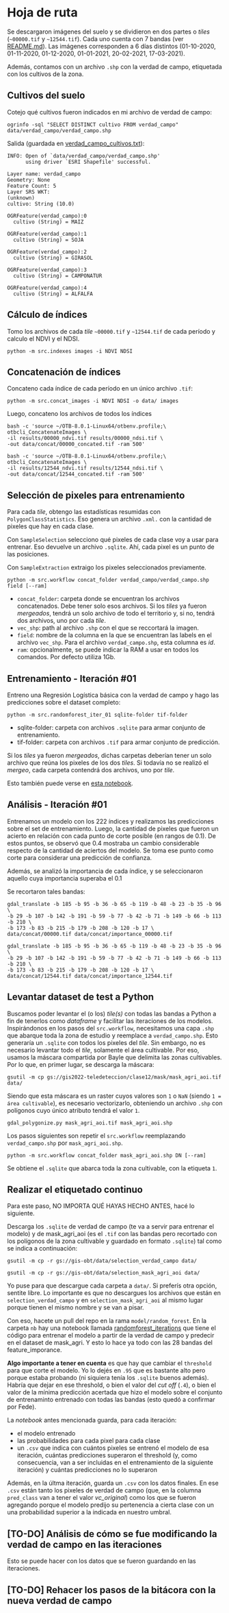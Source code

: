# Hoja de ruta

Se descargaron imágenes del suelo y se dividieron en dos partes o _tiles_
(`~00000.tif` y `~12544.tif`). Cada uno cuenta con 7 bandas (ver [README.md](../README.md)). Las imágenes
corresponden a 6 días distintos (01-10-2020, 01-11-2020,
01-12-2020, 01-01-2021, 20-02-2021, 17-03-2021).

Además, contamos con un archivo `.shp` con la verdad de
campo, etiquetada con los cultivos de la zona.

## Cultivos del suelo

Cotejo qué cultivos fueron indicados en mi archivo de verdad de campo:

```
ogrinfo -sql "SELECT DISTINCT cultivo FROM verdad_campo" data/verdad_campo/verdad_campo.shp
```

Salida (guardada en [verdad_campo_cultivos.txt](verdad_campo_cultivos.txt)):

```
INFO: Open of `data/verdad_campo/verdad_campo.shp'
      using driver `ESRI Shapefile' successful.

Layer name: verdad_campo
Geometry: None
Feature Count: 5
Layer SRS WKT:
(unknown)
cultivo: String (10.0)

OGRFeature(verdad_campo):0
  cultivo (String) = MAIZ

OGRFeature(verdad_campo):1
  cultivo (String) = SOJA

OGRFeature(verdad_campo):2
  cultivo (String) = GIRASOL

OGRFeature(verdad_campo):3
  cultivo (String) = CAMPONATUR

OGRFeature(verdad_campo):4
  cultivo (String) = ALFALFA
```

## Cálculo de índices

Tomo los archivos de cada _tile_ `~00000.tif` y `~12544.tif` de cada período y calculo el
NDVI y el NDSI.

```
python -m src.indexes images -i NDVI NDSI
```

## Concatenación de índices

Concateno cada índice de cada período en un único archivo `.tif`:

```
python -m src.concat_images -i NDVI NDSI -o data/ images
```

Luego, concateno los archivos de todos los índices

```
bash -c 'source ~/OTB-8.0.1-Linux64/otbenv.profile;\
otbcli_ConcatenateImages \
-il results/00000_ndvi.tif results/00000_ndsi.tif \
-out data/concat/00000_concated.tif -ram 500'
```

```
bash -c 'source ~/OTB-8.0.1-Linux64/otbenv.profile;\
otbcli_ConcatenateImages \
-il results/12544_ndvi.tif results/12544_ndsi.tif \
-out data/concat/12544_concated.tif -ram 500'
```

## Selección de pixeles para entrenamiento

Para cada _tile_, obtengo las estadísticas resumidas con
`PolygonClassStatistics`. Eso genera un archivo `.xml.`
con la cantidad de pixeles que hay en cada clase.

Con `SampleSelection` selecciono qué pixeles de cada clase voy a usar para
entrenar. Eso devuelve un archivo `.sqlite`. Ahí, cada pixel es un punto de
las posiciones.

Con `SampleExtraction` extraigo los pixeles seleccionados previamente.

```
python -m src.workflow concat_folder verdad_campo/verdad_campo.shp field [--ram]
```

- `concat_folder`: carpeta donde se encuentran los archivos concatenados.
Debe tener solo esos archivos. Si los _tiles_ ya fueron _mergeados_, tendrá
un solo archivo de todo el territorio y, si no, tendrá dos archivos, uno por
cada _tile_.
- `vec_shp`: path al archivo `.shp` con el que se reccortará la imagen.
- `field`: nombre de la columna en la que se encuentran las labels en el archivo
`vec_shp`. Para el archivo `verdad_campo.shp`, esta columna es _id_.
- `ram`: opcionalmente, se puede indicar la RAM a usar en todos los comandos.
Por defecto utiliza 1Gb.

## Entrenamiento - Iteración #01

Entreno una Regresión Logística básica con la verdad de campo y
hago las predicciones sobre el dataset completo:

```
python -m src.randomforest_iter_01 sqlite-folder tif-folder
```

- sqlite-folder: carpeta con archivos `.sqlite` para armar conjunto de entrenamiento.
- tif-folder: carpeta con archivos `.tif` para armar conjunto de predicción.

Si los _tiles_ ya fueron _mergeados_, dichas carpetas deberían tener un solo archivo
que reúna los pixeles de los dos _tiles_. Si todavía no se realizó el _mergeo_, cada
carpeta contendrá dos archivos, uno por _tile_.

Esto también puede verse en [esta notebook](../nb/modelo_sklearn.ipynb).
## Análisis - Iteración #01

Entrenamos un modelo con los 222 índices y realizamos las predicciones sobre el
set de entrenamiento. Luego, la cantidad de pixeles que fueron un acierto en relación
con cada punto de corte posible (en rangos de 0.1).
De estos puntos, se observó que 0.4 mostraba un cambio considerable respecto de la
cantidad de aciertos del modelo. Se toma ese punto como corte para considerar una
predicción de confianza.

Además, se analizó la importancia de cada índice, y se seleccionaron aquello cuya
importancia superaba el 0.1

Se recortaron tales bandas:

```
gdal_translate -b 185 -b 95 -b 36 -b 65 -b 119 -b 48 -b 23 -b 35 -b 96 \
-b 29 -b 107 -b 142 -b 191 -b 59 -b 77 -b 42 -b 71 -b 149 -b 66 -b 113 -b 210 \
-b 173 -b 83 -b 215 -b 179 -b 208 -b 120 -b 17 \
data/concat/00000.tif data/concat/importance_00000.tif
```
```
gdal_translate -b 185 -b 95 -b 36 -b 65 -b 119 -b 48 -b 23 -b 35 -b 96 \
-b 29 -b 107 -b 142 -b 191 -b 59 -b 77 -b 42 -b 71 -b 149 -b 66 -b 113 -b 210 \
-b 173 -b 83 -b 215 -b 179 -b 208 -b 120 -b 17 \
data/concat/12544.tif data/concat/importance_12544.tif
```

## Levantar dataset de test a Python

Buscamos poder levantar el (o los) _tile(s)_ con todas las bandas
a Python a fin de tenerlos como _dataframe_ y facilitar las iteraciones
de los modelos. Inspirándonos en los pasos del `src.workflow`,
necesitamos una capa `.shp` que abarque toda la zona de estudio y
reemplace a `verdad_campo.shp`. Esto generaría un `.sqlite` con todos
los pixeles del _tile_. Sin embargo, no es necesario levantar todo el
_tile_, solamente el área cultivable. Por eso, usamos la máscara
compartida por Bayle que delimita las zonas cultivables. Por lo que,
en primer lugar, se descarga la máscara:

```
gsutil -m cp gs://gis2022-teledeteccion/clase12/mask/mask_agri_aoi.tif data/
```

Siendo que esta máscara es un raster cuyos valores son `1` o `NaN`
(siendo `1 = área cultivable`), es necesario vectorizarlo, obteniendo
un archivo `.shp` con polígonos cuyo único atributo tendrá el valor `1`.

```
gdal_polygonize.py mask_agri_aoi.tif mask_agri_aoi.shp
```

Los pasos siguientes son repetir el `src.workflow` reemplazando
`verdad_campo.shp` por `mask_agri_aoi.shp`.

```
python -m src.workflow concat_folder mask_agri_aoi.shp DN [--ram]
```

Se obtiene el `.sqlite` que abarca toda la zona cultivable, con
la etiqueta `1`.

## Realizar el etiquetado continuo

Para este paso, NO IMPORTA QUÉ HAYAS HECHO ANTES, hacé lo siguiente.

Descarga los `.sqlite` de verdad de campo (te va a servir para entrenar el modelo)
y de mask_agri_aoi (es el `.tif` con las bandas pero recortado con los polígonos
de la zona cultivable y guardado en formato `.sqlite`) tal como se indica a continuación:

```
gsutil -m cp -r gs://gis-obt/data/selection_verdad_campo data/
```

```
gsutil -m cp -r gs://gis-obt/data/selection_mask_agri_aoi data/
```

Yo puse para que descargue cada carpeta a `data/`. Si preferís otra opción, sentite libre.
Lo importante es que no descargues los archivos que están en `selection_verdad_campo` y en
`selection_mask_agri_aoi` al mismo lugar porque tienen el mismo nombre y se van a pisar.

Con eso, hacete un pull del repo en la rama `model/random_forest`. En la carpeta `nb` hay una
notebook llamada [randomforest_iterations](../nb/randomforest_iterations.ipynb) que tiene el
código para entrenar el modelo a partir de la verdad de campo y predecir en el dataset de mask_agri.
Y esto lo hace ya todo con las 28 bandas del feature_imporance.

**Algo importante a tener en cuenta** es que hay que cambiar el `threshold` para que corte
el modelo. Yo lo dejés en `.95` que es bastante alto pero porque estaba probando (ni siquiera tenía los
`.sqlite` buenos además). Habría que dejar en ese threshold, o bien el valor del _cut off_ (`.4`), o
bien el valor de la mínima predicción acertada que hizo el modelo sobre el conjunto de 
entrenaminto entrenado con todas las bandas (esto quedó a confirmar por Fede).

La _notebook_ antes mencionada guarda, para cada iteración:

- el modelo entrenado
- las probabilidades para cada pixel para cada clase
- un `.csv` que indica con cuántos pixeles se entrenó el modelo de esa iteración, cuántas predicciones superaron el threshold
(y, como consecuencia, van a ser incluidas en el entrenamiento de la siguiente iteración) y cuántas predicciones no lo superaron

Además, en la últma iteración, guarda un `.csv` con los datos finales. En ese `.csv` están tanto los pixeles de verdad de campo
(que, en la columna `pred_class` van a tener el valor *vc_original*) como los que se fueron agregando porque el modelo predijo
su pertenencia a cierta clase con un una probabilidad superior a la indicada en nuestro umbral.

## [TO-DO] Análisis de cómo se fue modificando la verdad de campo en las iteraciones

Esto se puede hacer con los datos que se fueron guardando en las iteraciones.

## [TO-DO] Rehacer los pasos de la bitácora con la nueva verdad de campo

